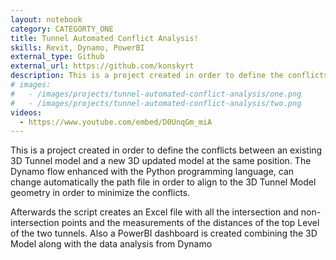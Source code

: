 ```yaml
---
layout: notebook
category: CATEGORTY_ONE
title: Tunnel Automated Conflict Analysis!
skills: Revit, Dynamo, PowerBI
external_type: Github
external_url: https://github.com/konskyrt
description: This is a project created in order to define the conflicts between an existing 3D Tunnel model and a new 3D updated model at the same position. The Dynamo flow enhanced with the Python programming language, can change automatically the path file in order to align to the 3D Tunnel Model geometry in order to minimize the conflicts. 
# images:
#   - /images/projects/tunnel-automated-conflict-analysis/one.png
#   - /images/projects/tunnel-automated-conflict-analysis/two.png
videos:
  - https://www.youtube.com/embed/D0UnqGm_miA
---
```


This is a project created in order to define the conflicts between an existing 3D Tunnel model and a new 3D updated model at the same position. The Dynamo flow enhanced with the Python programming language, can change automatically the path file in order to align to the 3D Tunnel Model geometry in order to minimize the conflicts. 

Afterwards the script creates an Excel file with all the intersection and non-intersection points and the measurements of the distances of the top Level of the two tunnels. Also a PowerBI dashboard is created combining the 3D Model along with the data analysis from Dynamo
